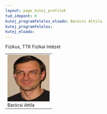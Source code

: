```yaml
---
layout: page_kutej_profilok
tud_idopont: 0
kutej_programfelelos_eloado: Barócsi Attila
kutej_programfelelos: 
kutej_eloado: 
---
```


Fizikus, TTK Fizikai Intézet


 <table class="picture">
<tr>
<td>

<div class="gallery">
    <img src="images/barocsi_attila.jpg" max-width="250" max-height="200">
  <div class="desc">Barócsi Attila</div>
</div>

</td>
</tr>
</table>
